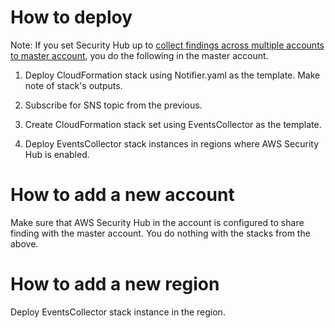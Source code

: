 # How to deploy

Note: If you set Security Hub up to [collect findings across multiple accounts to master account](https://docs.aws.amazon.com/securityhub/latest/userguide/securityhub-accounts.html), you do the following in the master account.

1. Deploy CloudFormation stack using Notifier.yaml as the template.
Make note of stack's outputs.

1. Subscribe for SNS topic from the previous.

1. Create CloudFormation stack set using EventsCollector as the template.

1. Deploy EventsCollector stack instances in regions where AWS Security Hub is enabled.

# How to add a new account

Make sure that AWS Security Hub in the account is configured to share finding with the master account. You do nothing with the stacks from the above.

# How to add a new region

Deploy EventsCollector stack instance in the region.
